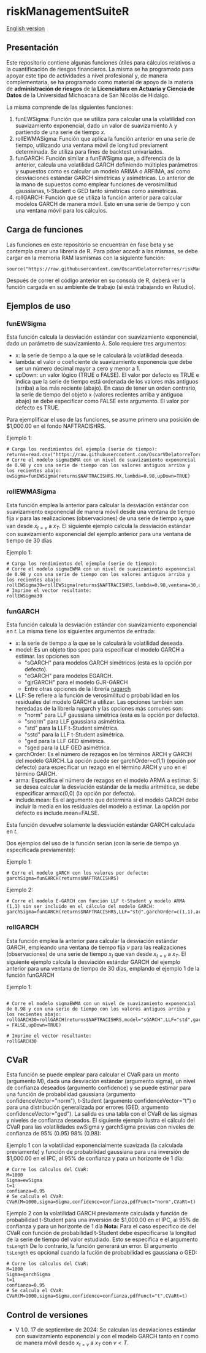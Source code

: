 # riskManagementSuiteR
[English version](/readMeEnglish.md)

## Presentación

Este repositorio contiene algunas funciones útiles para cálculos relativos a la cuantificación de riesgos financieros. La misma se ha programado para apoyar este tipo de actividades a nivel profesional y, de manera complementaria, se ha programado como material de apoyo de la materia de **administración de riesgos** de la **Licenciatura en Actuaría y Ciencia de Datos** de la Universidad Michoacana de San Nicolás de Hidalgo.

La misma comprende de las siguientes funciones:

1. funEWSigma: Función que se utiliza para calcular una la volatilidad con suavizamiento exponencial, dado un valor de suavizamiento $\lambda$ y partiendo de una serie de tiempo $x$.
2. rollEWMASigma: Función que aplica la función anterior en una serie de tiempo, utilizando una ventana móvil de longitud previament determinada. Se utiliza para fines de backtest univariados.
3. funGARCH: Función similar a funEWSigma que, a diferencia de la anterior, calcula una volatilidad GARCH definiendo múltiples parámetros y supuestos como es calcular un modelo ARIMA o ARFIMA, así como desviaciones estándar GARCH simétricas y asimétricas. Lo anterior de la mano de supuestos como emplear funciones de verosimilitud gaussianas, t-Student o GED tanto simétricas como asimétricas.
4. rollGARCH: Función que se utiliza la función anterior para calcular modelos GARCH de manera móvil. Esto en una serie de tiempo y con una ventana móvil para los cálculos. 

## Carga de funciones

Las funciones en este repositorio se encuentran en fase beta y se contempla crear una librería de R. Para pdoer accedr a las mismas, se debe cargar en la memoria RAM lasmismas con la siguiente función:

```{r}
source("https://raw.githubusercontent.com/OscarVDelatorreTorres/riskManagementSuiteR/refs/heads/main/riskManagementSuiteFunctions.R")
```
Después de correr el código anterior en su consola de R, deberá ver la función cargada en su ambiente de trabajo (si está trabajando en Rstudio).

## Ejemplos de uso
### funEWSigma
Esta función calcula la desviación estándar con suavizamiento exponencial, dado un parámetro de suavizamiento $\lambda$. Solo requiere tres argumentos:

- x: la serie de tiempo a la que se le calculará la volatilidad deseada.
- lambda: el valor o coeficiente de suavizamiento exponencia que debe ser un número decimal mayor a cero y menor a 1.
- upDown: un valor lógico (TRUE o FALSE). El valor por defecto es TRUE e indica que la serie de tiempo está ordenada de los valores más antiguos (arriba) a los más reciente (abajo). En caso de tener un orden contrario, la serie de tiempo del objeto x (valores recientes arriba y antiguoa abajo) se debe especificar como FALSE este argumento. El valor por defecto es TRUE.

Para ejemplificar el uso de las funciones, se asume primero una posición de $1,000.00 en el fondo NAFTRACISHRS.

Ejemplo 1:
```{r}
# Carga los rendimientos del ejemplo (serie de tiempo):
returns=read.csv("https://raw.githubusercontent.com/OscarVDelatorreTorres/riskManagementSuiteR/refs/heads/main/renContSemanal.csv")
# Corre el modelo sigmaEWMA con un nivel de suavizamiento exponencial de 0.98 y con una serie de tiempo con los valores antiguos arriba y los recientes abajo:
ewSigma=funEWSigma(returns$NAFTRACISHRS.MX,lambda=0.98,upDown=TRUE)
```

### rollEWMASigma

Esta función emplea la anterior para calcular la desviación estándar con suavizamiento exponencial de manera móvil desde una ventana de tiempo fija $v$ para las realizaciones (observaciones) de una serie de tiempo $x_t$ que van desde $x_{t=v}$ a $x_T$. El siguiente ejemplo calcula la desviación estándar con suavizamiento exponencial del ejemplo anterior para una ventana de tiempo de 30 días

Ejemplo 1:
```{r}
# Carga los rendimientos del ejemplo (serie de tiempo):
# Corre el modelo sigmaEWMA con un nivel de suavizamiento exponencial de 0.98 y con una serie de tiempo con los valores antiguos arriba y los recientes abajo:
rollEWSigma30=rollEWSigma(returns$NAFTRACISHRS,lambda=0.98,ventana=30,upDown=TRUE)
# Imprime el vector resultante:
rollEWSigma30
```


### funGARCH
Esta función calcula la desviación estándar con suavizamiento exponencial en $t$. La misma tiene los siguientes argumentos de entrada:
- x: la serie de tiempo a la que se le calculará la volatilidad deseada.
- model: Es un objeto tipo spec para especificar el modelo GARCH a estimar. las opciones son
    - "sGARCH" para modelos GARCH simétricos (esta es la opción por defecto).
    - "eGARCH" para modelos EGARCH.
    - "gjrGARCH" para el modelo GJR-GARCH
    - Entre otras opciones de la librería [rugarch](https://cran.r-project.org/web/packages/rugarch/rugarch.pdf)
- LLF: Se refiere a la función de verosimilitud o probabilidad en los residuales del modelo GARCH a utilizar. Las opciones también son heredadas de la librería rugarch y las opciones más comunes son:
    - "norm" para LLF gaussiana simétrica (esta es la opción por defecto).
    - "snorm" para LLF gaussiana asimétrica.
    - "std" para la LLF t-Student simétrica.
    - "sstd" para la LLF t-Student asimétrica.
    - "ged para la LLF GED simétrica.
    - "sged para la LLF GED asimétrica.
- garchOrder: Es el número de rezagos en los términos ARCH y GARCH del modelo GARCH. La opción puede ser garchOrder=c(1,1) (opción por defecto) para especificar un rezago en el término ARCH y uno en el término GARCH.
- arma: Especifica el número de rezagos en el modelo ARMA a estimar. Si se desea calcular la desviación estándar de la media aritmética, se debe especificar arma:c(0,0) (la opción por defecto).
- include.mean: Es el argumento que determina si el modelo GARCH debe incluir la media en los residuales del modelo a estimar. La opción por defecto es include.mean=FALSE.

Esta función devuelve solamente la desviación estándar GARCH calculada en $t$.

Dos ejemplos del uso de la función serían (con la serie de tiempo ya especificada previamente):

Ejemplo 1:
```{r}
# Corre el modelo gARCH con los valores por defecto:
garchSigma=funGARCH(returns$NAFTRACISHRS)
```

Ejemplo 2:
```{r}
# Corre el modelo E-GARCH con función LLF t-Student y modelo ARMA (1,1) sin ser incluido en el cálculo del modelo GARCH:
garchSigma=funGARCH(returns$NAFTRACISHRS,LLF="std",garchOrder=c(1,1),arma=c(1,1),include.mean=FALSE)
```

### rollGARCH
Esta función emplea la anterior para calcular la desviación estándar GARCH, empleando una ventana de tiempo fija $v$ para las realizaciones (observaciones) de una serie de tiempo $x_t$ que van desde $x_{t=v}$ a $x_T$. El siguiente ejemplo calcula la desviación estándar GARCH del ejemplo anterior para una ventana de tiempo de 30 días, emplando el ejemplo 1 de la función funGARCH

Ejemplo 1:
```{r}

# Corre el modelo sigmaEWMA con un nivel de suavizamiento exponencial de 0.98 y con una serie de tiempo con los valores antiguos arriba y los recientes abajo:
rollGARCH30=rollGARCH(returns$NAFTRACISHRS,model="sGARCH",LLF="std",garchOrder=c(1,1),ventana=30,arma=c(1,1),include.mean = FALSE,upDown=TRUE)

# Imprime el vector resultante:
rollGARCH30
```

## CVaR

Esta función se puede emplear para calcular el CVaR para un monto (argumento M), dada una desviación estándar (argumento sigma), un nivel de confianza deseados (argumento confidence) y se puede estimar para una función de probabilidad gaussiana (argumento confidenceVector="norm"), t-Student (argumento confidenceVector="t") o para una distribución generalizada por errores (GED, argumento confidenceVector="ged"). La salida es una tabla con el CVaR de las sigmas y niveles de confianza deseados. El siguiente ejemplo ilustra el cálculo del CVaR para las volatilidades ewSigma y garchSigma previas con niveles de confianza de 95% (0.95)  98% (0.98):

Ejemplo 1 con la volatilidad exponencialmente suavizada (la calculada previamente) y función de probabilidad gaussiana para una inversión de $1,000.00 en el IPC, al 95% de confianza y para un horizonte de 1 día:
```{r}
# Corre los cálculos del CVaR:
M=1000
Sigma=ewSigma
t=1
confianza=0.95
# Se calcula el CVaR:
CVaR(M=1000,sigma=Sigma,confidence=confianza,pdfFunct="norm",CVaRt=t)
```

Ejemplo 2 con la volatilidad GARCH previamente calculada y función de probabilidad t-Student para una inversión de $1,000.00 en el IPC, al 95% de confianza y para un horizonte de 1 día
**Nota:** Para el caso específico de del CVaR con función de probabilidad t-Student debe especificarse la longitud de la serie de tiempo del valor estudiado. Esto se especifica e el argumento `tsLength` De lo contrario, la función generará un error. El argumento `tsLength` es opcional cuando la fución de probabilidad es gaussiana o GED:

```{r}
# Corre los cálculos del CVaR:
M=1000
Sigma=garchSigma
t=1
confianza=0.95
# Se calcula el CVaR:
CVaR(M=1000,sigma=Sigma,confidence=confianza,pdfFunct="t",CVaRt=t)
```

## Control de versiones

- V 1.0. 17 de septiembre de 2024: Se calculan las desviaciones estándar con suavizamiento exponencial y con el modelo GARCH tanto en $t$ como de manera móvil desde $x_{t=v}$ a $x_T$ con $v<T$.
